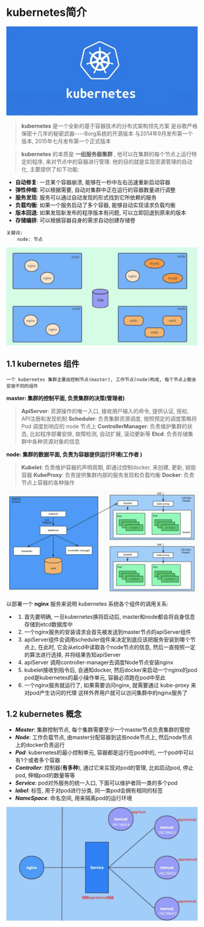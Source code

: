 # kubernetes简介
![Img](../image/kubernetes.webp)
> **kubernetes** 是一个全新的基于容器技术的分布式架构领先方案
> 是谷歌严格保密十几年的秘密武器----Borg系统的开源版本
> 与2014年9月发布第一个版本, 2015年七月发布第一个正式版本

> **kubernetes** 的本质是 **一组服务器集群** , 
> 他可以在集群的每个节点上运行特定的程序, 来对节点中的容器进行管理. 
> 他的目的就是实现资源管理的自动化, 主要提供了如下功能:

- **自动修复**: 一旦某个容器崩溃, 能够在一秒中左右迅速重新启动容器
- **弹性伸缩**: 可以根据需要, 自动对集群中正在运行的容器数量进行调整
- **服务发现**: 服务可以通过自动发现的形式找到它所依赖的服务
- **负载均衡**: 如果一个服务启动了多个容器, 能够自动实现请求负载均衡
- **版本回退**: 如果发现新发布的程序版本有问题, 可以立即回退到原来的版本
- **存储编排**: 可以根据容器自身的需求自动创建存储卷
```
关键词: 
    node: 节点
```
![截图](../image/WechatIMG131.jpeg)
## 1.1 kubernetes 组件
    一个 kubernetes 集群主要由控制节点(master), 工作节点(node)构成, 每个节点上都会安装不同的组件
**master: 集群的控制平面, 负责集群的决策(管理者)**
> **ApiServer**: 资源操作的唯一入口, 接收用户输入的命令, 提供认证, 授权, API注册和发现机制
> **Scheduler**: 负责集群资源调度, 按照预定的调度策略将 Pod 调度到响应的 node 节点上
> **ControllerManager**: 负责维护集群的状态, 比如程序部署安排, 故障检测, 自动扩展, 滚动更新等
> **Etcd**: 负责存储集群中各种资源对象的信息

**node: 集群的数据平面, 负责为容器提供运行环境(工作者 )**
> **Kubelet**: 负责维护容器的声明周期, 即通过控制docker, 来创建, 更新, 销毁容器
> **KubeProxy**: 负责提供集群内部的服务发现和负载均衡
> **Docker**: 负责节点上容器的各种操作

![Img](../image/WechatIMG133.jpeg)

以部署一个 **nginx** 服务来说明 kubernetes 系统各个组件的调用关系:
- 1. 首先要明确, 一旦kubernetes换将启动后, master和node都会将自身信息存储到etcd数据库中
- 2. 一个nginx服务的安装请求会首先被发送到master节点的apiServer组件
- 3. apiServer组件会调用scheduler组件来决定到底应该把服务安装到哪个节点上,
     在此时, 它会从etcd中读取各个node节点的信息,  然后一直按照一定的算法进行选择, 并将结果告知apiServer
- 4. apiServer 调用controller-manager去调度Node节点安装nginx
- 5. kubelet接收到指令后, 会通知docker, 然后docker来启动一个nginx的pod
     pod是kubernetes的最小操作单元, 容器必须跑在pod中至此
- 6. 一个nginx服务就运行了, 如果需要访问nginx, 就需要通过 kube-proxy 来对pod产生访问的代理
     这样外界用户就可以访问集群中的nginx服务了

## 1.2 kubernetes 概念
- ***Master***: 集群控制节点, 每个集群需要至少一个master节点负责集群的管控
- ***Node***: 工作负载节点, 由master分配容器到这些node节点上, 然后node节点上的docker负责运行
- ***Pod***:  kubernetes的最小控制单元, 容器都是运行在pod中的, 一个pod中可以有1个或者多个容器
- ***Controller***: 控制器(**有多种**), 通过它来实现对pod的管理, 比如启动pod, 停止pod, 伸缩pod的数量等等
- ***Service***: pod对外服务的统一入口, 下面可以维护者同一类的多个pod
- ***label***: 标签, 用于对pod进行分类, 同一类pod会拥有相同的标签
- ***NameSpace***: 命名空间, 用来隔离pod的运行环境

![Img](../image/WechatIMG134.jpeg)
